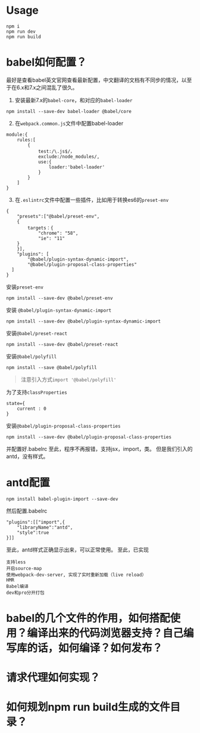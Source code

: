# Usage

```
npm i
npm run dev
npm run build
```

# babel如何配置？
最好是查看babel英文官网查看最新配置，中文翻译的文档有不同步的情况，以至于在6.x和7.x之间混乱了很久。

1. 安装最新7.x的`babel-core`，和对应的`babel-loader`
```
npm install --save-dev babel-loader @babel/core
```

2. 在`webpack.common.js`文件中配置babel-loader
```
module:{
    rules:[
        {
            test:/\.js$/，
            exclude:/node_modules/,
            use:{
                loader:'babel-loader'
            }
        }
    ]
}
```
3. 在`.eslintrc`文件中配置一些插件，比如用于转换es6的`preset-env`
```
{
    "presets":["@babel/preset-env",
    {
        targets：{
            "chrome": "58",
            "ie": "11"
    }
    }],
    "plugins": [
        "@babel/plugin-syntax-dynamic-import",
        "@babel/plugin-proposal-class-properties"
  ]
}
```
安装`preset-env`
```
npm install --save-dev @babel/preset-env
```
安装 `@babel/plugin-syntax-dynamic-import`
```
npm install --save-dev @babel/plugin-syntax-dynamic-import
```
安装`@babel/preset-react`

```
npm install --save-dev @babel/preset-react
```
安装`@babel/polyfill`
```
npm install --save @babel/polyfill
```
> 注意引入方式`import '@babel/polyfill'`

为了支持`classProperties`

```
state={
    current : 0
}
```
安装`@babel/plugin-proposal-class-properties`

```
npm install --save-dev @babel/plugin-proposal-class-properties
```
并配置好.babelrc
至此，程序不再报错，支持jsx，import，类。
但是我们引入的antd，没有样式。

# antd配置

```
npm install babel-plugin-import --save-dev
```
然后配置.babelrc

```
"plugins":[["import",{
    "libraryName":"antd",
    "style":true
}]]
```
至此，antd样式正确显示出来，可以正常使用。
至此，已实现

```
支持less
开启source-map
使用webpack-dev-server, 实现了实时重新加载（live reload）
HMR
Babel编译
dev和pro分开打包
```

# babel的几个文件的作用，如何搭配使用？编译出来的代码浏览器支持？自己编写库的话，如何编译？如何发布？
# 请求代理如何实现？
# 如何规划npm run build生成的文件目录？




